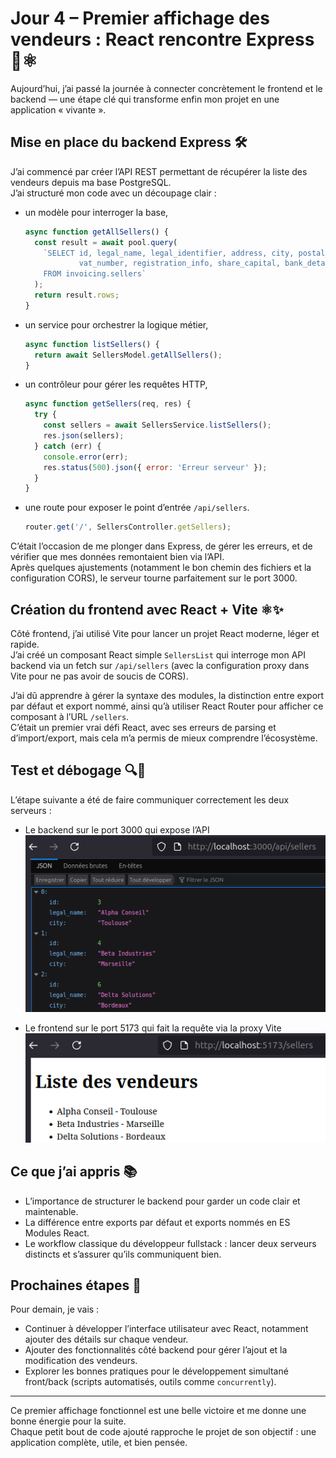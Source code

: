 # Jour 4 – Premier affichage des vendeurs : React rencontre Express 🚀⚛️

Aujourd’hui, j’ai passé la journée à connecter concrètement le frontend et le backend — une étape clé qui transforme enfin mon projet en une application « vivante ».  

## Mise en place du backend Express 🛠️

J’ai commencé par créer l’API REST permettant de récupérer la liste des vendeurs depuis ma base PostgreSQL.  
J’ai structuré mon code avec un découpage clair :  
- un modèle pour interroger la base, 
  ```js
  async function getAllSellers() {
    const result = await pool.query(
      `SELECT id, legal_name, legal_identifier, address, city, postal_code, country_code, 
              vat_number, registration_info, share_capital, bank_details, created_at, updated_at 
      FROM invoicing.sellers`
    );
    return result.rows;
  } 
  ```
- un service pour orchestrer la logique métier,  
  ```js
  async function listSellers() {
    return await SellersModel.getAllSellers();
  }
  ```
- un contrôleur pour gérer les requêtes HTTP,
  ```js
  async function getSellers(req, res) {
    try {
      const sellers = await SellersService.listSellers();
      res.json(sellers);
    } catch (err) {
      console.error(err);
      res.status(500).json({ error: 'Erreur serveur' });
    }
  }  
  ```
- une route pour exposer le point d’entrée `/api/sellers`.  
  ```js
  router.get('/', SellersController.getSellers);
  ```

C’était l’occasion de me plonger dans Express, de gérer les erreurs, et de vérifier que mes données remontaient bien via l’API.  
Après quelques ajustements (notamment le bon chemin des fichiers et la configuration CORS), le serveur tourne parfaitement sur le port 3000.

## Création du frontend avec React + Vite ⚛️✨

Côté frontend, j’ai utilisé Vite pour lancer un projet React moderne, léger et rapide.  
J’ai créé un composant React simple `SellersList` qui interroge mon API backend via un fetch sur `/api/sellers` (avec la configuration proxy dans Vite pour ne pas avoir de soucis de CORS).  

J’ai dû apprendre à gérer la syntaxe des modules, la distinction entre export par défaut et export nommé, ainsi qu’à utiliser React Router pour afficher ce composant à l’URL `/sellers`.  
C’était un premier vrai défi React, avec ses erreurs de parsing et d’import/export, mais cela m’a permis de mieux comprendre l’écosystème.

## Test et débogage 🔍🐞

L’étape suivante a été de faire communiquer correctement les deux serveurs :  
- Le backend sur le port 3000 qui expose l’API  
  ![](../images/jour4/backend.png)

- Le frontend sur le port 5173 qui fait la requête via la proxy Vite  
  ![](../images/jour4/frontend.png)

## Ce que j’ai appris 📚

- L’importance de structurer le backend pour garder un code clair et maintenable.  
- La différence entre exports par défaut et exports nommés en ES Modules React.  
- Le workflow classique du développeur fullstack : lancer deux serveurs distincts et s’assurer qu’ils communiquent bien.  

## Prochaines étapes 🎯

Pour demain, je vais :  
- Continuer à développer l’interface utilisateur avec React, notamment ajouter des détails sur chaque vendeur.  
- Ajouter des fonctionnalités côté backend pour gérer l’ajout et la modification des vendeurs.  
- Explorer les bonnes pratiques pour le développement simultané front/back (scripts automatisés, outils comme `concurrently`).  

---

Ce premier affichage fonctionnel est une belle victoire et me donne une bonne énergie pour la suite.  
Chaque petit bout de code ajouté rapproche le projet de son objectif : une application complète, utile, et bien pensée.

